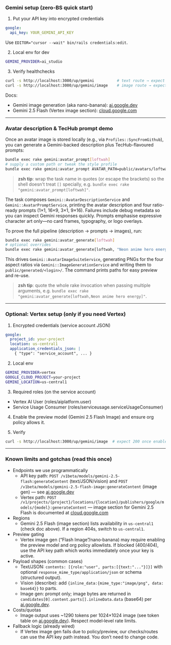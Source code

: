 ### Gemini setup (zero-BS quick start)

1. Put your API key into encrypted credentials

```yaml
google:
  api_key: YOUR_GEMINI_API_KEY
```

Use `EDITOR="cursor --wait" bin/rails credentials:edit`.

2. Local env for dev

```bash
GEMINI_PROVIDER=ai_studio
```

3. Verify healthchecks

```bash
curl -s http://localhost:3000/up/gemini          # text route → expect 200
curl -s http://localhost:3000/up/gemini/image    # image route → expect 200
```

Docs:

- Gemini image generation (aka nano-banana):
  [ai.google.dev](https://ai.google.dev/gemini-api/docs/image-generation)
- Gemini 2.5 Flash (Vertex image section):
  [cloud.google.com](https://cloud.google.com/vertex-ai/generative-ai/docs/models/gemini/2-5-flash#image)

---

### Avatar description & TecHub prompt demo

Once an avatar image is stored locally (e.g., via `Profiles::SyncFromGithub`), you can generate a
Gemini-backed description plus TecHub-flavoured prompts:

```bash
bundle exec rake gemini:avatar_prompt[loftwah]
# supply a custom path or tweak the style profile
bundle exec rake gemini:avatar_prompt AVATAR_PATH=public/avatars/loftwah.png STYLE="Neon anime hero energy"
```

> **zsh tip**: wrap the task name in quotes (or escape the brackets) so the shell doesn't treat `[]`
> specially, e.g. `bundle exec rake "gemini:avatar_prompt[loftwah]"`.

The task composes `Gemini::AvatarDescriptionService` and
`Gemini::AvatarPromptService`, printing the avatar description and four ratio-ready prompts
(1×1, 16×9, 3×1, 9×16). Failures include debug metadata so you can inspect Gemini responses quickly.
Prompts emphasise expressive character art only—no card frames, typography, or logo overlays.

To prove the full pipeline (description → prompts → images), run:

```bash
bundle exec rake gemini:avatar_generate[loftwah]
# optional overrides
bundle exec rake gemini:avatar_generate[loftwah, "Neon anime hero energy", public/avatars/loftwah.png, tmp/generated]
```

This drives `Gemini::AvatarImageSuiteService`, generating PNGs for the four aspect ratios via
`Gemini::ImageGenerationService` and writing them to `public/generated/<login>/`. The command prints
paths for easy preview and re-use.

> **zsh tip**: quote the whole rake invocation when passing multiple arguments, e.g.
> `bundle exec rake "gemini:avatar_generate[loftwah,Neon anime hero energy]"`.

---

### Optional: Vertex setup (only if you need Vertex)

1. Encrypted credentials (service account JSON)

```yaml
google:
  project_id: your-project
  location: us-central1
  application_credentials_json: |
    { "type": "service_account", ... }
```

2. Local env

```bash
GEMINI_PROVIDER=vertex
GOOGLE_CLOUD_PROJECT=your-project
GEMINI_LOCATION=us-central1
```

3. Required roles (on the service account)

- Vertex AI User (roles/aiplatform.user)
- Service Usage Consumer (roles/serviceusage.serviceUsageConsumer)

4. Enable the preview model (Gemini 2.5 Flash Image) and ensure org policy allows it.

5. Verify

```bash
curl -s http://localhost:3000/up/gemini/image  # expect 200 once enabled
```

---

### Known limits and gotchas (read this once)

- Endpoints we use programmatically
  - API key path: `POST /v1beta/models/gemini-2.5-flash:generateContent` (text/JSON/vision) and
    `POST /v1beta/models/gemini-2.5-flash-image:generateContent` (image gen) — see
    [ai.google.dev](https://ai.google.dev/gemini-api/docs/image-generation)
  - Vertex path:
    `POST /v1/projects/{project}/locations/{location}/publishers/google/models/{model}:generateContent`
    — image section for Gemini 2.5 Flash is documented at
    [cloud.google.com](https://cloud.google.com/vertex-ai/generative-ai/docs/models/gemini/2-5-flash#image)
- Regions
  - Gemini 2.5 Flash (image section) lists availability in `us-central1` (check doc above). If a
    region 404s, switch to `us-central1`.
- Preview gating
  - Vertex image gen (“Flash Image”/nano‑banana) may require enabling the preview model and org
    policy allowlists. If blocked (400/404), use the API key path which works immediately once your
    key is active.
- Payload shapes (common cases)
  - Text/JSON: `contents: [{role:"user", parts:[{text:"..."}]}]` with optional
    `response_mime_type/application/json` or schema (structured output).
  - Vision (describe): add `{inline_data:{mime_type:"image/png", data: base64}}` to parts.
  - Image gen: prompt only; image bytes are returned in
    `candidates[0].content.parts[].inlineData.data` (base64) per
    [ai.google.dev](https://ai.google.dev/gemini-api/docs/image-generation).
- Costs/quotas
  - Image output uses ~1290 tokens per 1024×1024 image (see token table on
    [ai.google.dev](https://ai.google.dev/gemini-api/docs/image-generation)). Respect model‑level
    rate limits.
- Fallback logic (already wired)
  - If Vertex image gen fails due to policy/preview, our checks/routes can use the API key path
    instead. You don’t need to change code.
